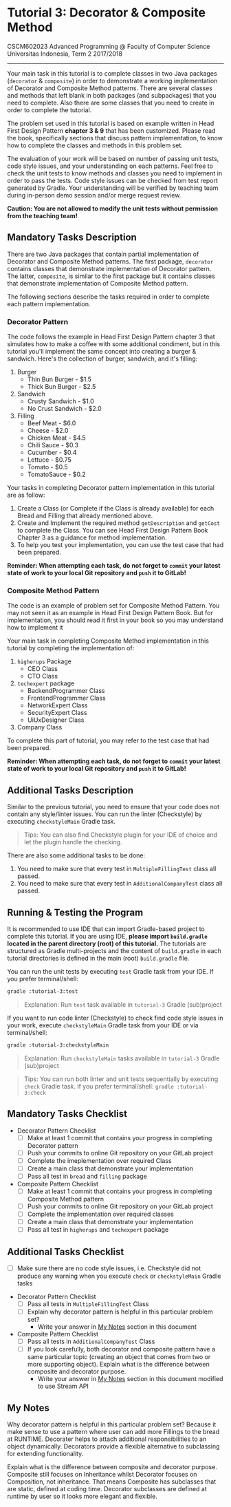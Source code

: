 # Tutorial 3: Decorator & Composite Method

CSCM602023 Advanced Programming @ Faculty of Computer Science Universitas
Indonesia, Term 2 2017/2018

* * *

Your main task in this tutorial is to complete classes in two Java packages
(`decorator` & `composite`) in order to demonstrate a working implementation of
Decorator and Composite Method patterns. There are several classes and methods that
left blank in both packages (and subpackages) that you need to complete. Also 
there are some classes that you need to create in order to complete the tutorial.

The problem set used in this tutorial is based on example written in Head First
Design Pattern **chapter 3 & 9** that has been customized. Please read the book, 
specifically sections that discuss pattern implementation, to know how to
complete the classes and methods in this problem set.

The evaluation of your work will be based on number of passing unit tests,
code style issues, and your understanding on each patterns. Feel free to check
the unit tests to know methods and classes you need to implement in order
to pass the tests. Code style issues can be checked from test report generated
by Gradle. Your understanding will be verified by teaching team during in-person
demo session and/or merge request review.

**Caution: You are not allowed to modify the unit tests without permission from
the teaching team!**

## Mandatory Tasks Description

There are two Java packages that contain partial implementation of Decorator and
Composite Method patterns. The first package, `decorator` contains classes that
demonstrate implementation of Decorator pattern. The latter, `composite`, is
similar to the first package but it contains classes that demonstrate
implementation of Composite Method pattern.

The following sections describe the tasks required in order to complete
each pattern implementation.

### Decorator Pattern

The code follows the example in Head First Design Pattern chapter 3 that
simulates how to make a coffee with some additional condiment, but in this tutorial
you'll implement the same concept into creating a burger & sandwich. Here's the collection
of burger, sandwich, and it's filling:

1. Burger
    - Thin Bun Burger - $1.5
    - Thick Bun Burger - $2.5
1. Sandwich
    - Crusty Sandwich - $1.0
    - No Crust Sandwich - $2.0
1. Filling
    - Beef Meat - $6.0
    - Cheese - $2.0
    - Chicken Meat - $4.5
    - Chili Sauce - $0.3
    - Cucumber - $0.4
    - Lettuce - $0.75
    - Tomato - $0.5
    - TomatoSauce - $0.2

Your tasks in completing Decorator pattern implementation in this tutorial
are as follow:

1. Create a Class (or Complete if the Class is already available) for each Bread and Filling
that already mentioned above. 
2. Create and Implement the required method `getDescription` and `getCost` to complete the
Class. You can see Head First Design Pattern Book Chapter 3 as a guidance for method implementation. 
3. To help you test your implementation, you can use the test case that had been prepared.

**Reminder: When attempting each task, do not forget to `commit` your latest
state of work to your local Git repository and `push` it to GitLab!**

### Composite Method Pattern

The code is an example of problem set for Composite Method Pattern. You may not seen it as an
example in Head First Design Pattern Book. But for implementation, you should read it first in your book
so you may understand how to implement it 

Your main task in completing Composite Method implementation in this tutorial
by completing the implementation of:

1. `higherups` Package
    - CEO Class
    - CTO Class
1. `techexpert` package
    - BackendProgrammer Class
    - FrontendProgrammer Class
    - NetworkExpert Class
    - SecurityExpert Class
    - UiUxDesigner Class
1. Company Class

To complete this part of tutorial, you may refer to the test case that had been
prepared.

**Reminder: When attempting each task, do not forget to `commit` your latest
state of work to your local Git repository and `push` it to GitLab!**

## Additional Tasks Description

Similar to the previous tutorial, you need to ensure that your code does not
contain any style/linter issues. You can run the linter (Checkstyle) by
executing `checkstyleMain` Gradle task.

> Tips: You can also find Checkstyle plugin for your IDE of choice and let
> the plugin handle the checking.

There are also some additional tasks to be done:

1. You need to make sure that every test in `MultipleFillingTest` class all passed.
1. You need to make sure that every test in `AdditionalCompanyTest` class all passed.

## Running & Testing the Program

It is recommended to use IDE that can import Gradle-based project to complete this
tutorial. If you are using IDE, **please import `build.gradle` located in the
parent directory (root) of this tutorial.** The tutorials are structured as
Gradle multi-projects and the content of `build.gradle` in each tutorial
directories is defined in the main (root) `build.gradle` file.

You can run the unit tests by executing `test` Gradle task from your IDE. If you
prefer terminal/shell:

```bash
gradle :tutorial-3:test
```

> Explanation: Run `test` task available in `tutorial-3` Gradle (sub)project

If you want to run code linter (Checkstyle) to check find code style issues in
your work, execute `checkstyleMain` Gradle task from your IDE or via
terminal/shell:

```bash
gradle :tutorial-3:checkstyleMain
```

> Explanation: Run `checkstyleMain` tasks available in `tutorial-3` Gradle
> (sub)project

> Tips: You can run both linter and unit tests sequentially by executing `check`
> Gradle task. If you prefer terminal/shell: `gradle :tutorial-3:check`

## Mandatory Tasks Checklist

- Decorator Pattern Checklist
    - [ ] Make at least 1 commit that contains your progress in completing
    Decorator pattern
    - [ ] Push your commits to online Git repository on your GitLab project
    - [ ] Complete the imeplementation over required Class
    - [ ] Create a main class that demonstrate your implementation 
    - [ ] Pass all test in `bread` and `filling` package
- Composite Pattern Checklist
    - [ ] Make at least 1 commit that contains your progress in completing
    Composite Method pattern
    - [ ] Push your commits to online Git repository on your GitLab project
    - [ ] Complete the implementation over required classes
    - [ ] Create a main class that demonstrate your implementation
    - [ ] Pass all test in `higherups` and `techexpert` package

## Additional Tasks Checklist

- [ ] Make sure there are no code style issues, i.e. Checkstyle did not
produce any warning when you execute `check` or `checkstyleMain` Gradle
tasks
- Decorator Pattern Checklist
    - [ ] Pass all tests in `MultipleFillingTest` Class
    - [ ] Explain why decorator pattern is helpful in this particular problem set?
        - Write your answer in [My Notes](#my-notes) section in this document
- Composite Pattern Checklist
    - [ ] Pass all tests in `AdditionalCompanyTest` Class
    - [ ] If you look carefully, both decorator and composite pattern have a same
    particular topic (creating an object that comes from two or more supporting object).
    Explain what is the difference between composite and decorator purpose.
        - Write your answer in [My Notes](#my-notes) section in this document
    modified to use Stream API

## My Notes

Why decorator pattern is helpful in this particular problem set?
    Because it make sense to use a pattern where user can add more Fillings to the bread at RUNTIME.
    Decorater helps to attach additional responsibilities to an object dynamically. Decorators
    provide a flexible alternative to subclassing for extending functionality.
    
Explain what is the difference between composite and decorator purpose.
    Composite still focuses on Inheritance whilst Decorator focuses on Composition, not inheritance.
    That means Composite has subclasses that are static, defined at coding time. Decorator subclasses
    are defined at runtime by user so it looks more elegant and flexible.
